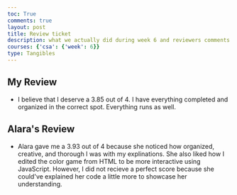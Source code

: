 ```yaml
---
toc: True
comments: true
layout: post
title: Review ticket
description: what we actually did during week 6 and reviewers comments from web programing basics test
courses: {'csa': {'week': 6}}
type: Tangibles
---
```


## My Review
- I believe that I deserve a 3.85 out of 4. I have everything completed and organized in the correct spot. Everything runs as well. 

## Alara's Review
- Alara gave me a 3.93 out of 4 because she noticed how organized, creative, and thorough I was with my explinations. She also liked how I edited the color game from HTML to be more interactive using JavaScript. However, I did not recieve a perfect score because she could've explained her code a little more to showcase her understanding.